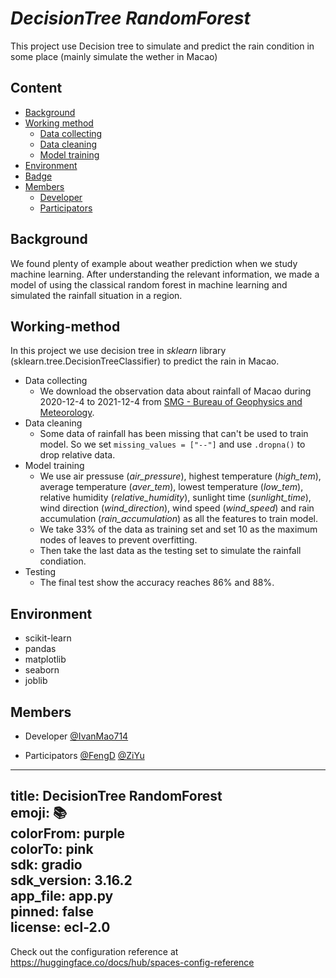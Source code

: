 # *DecisionTree RandomForest*
This project use Decision tree to simulate and predict the rain condition in some place (mainly simulate the wether in Macao)


## **Content**
- [Background](#Background)
- [Working method](#Working-method)
    - [Data collecting](#Data-collecting)
    - [Data cleaning](#Data-cleaning)
    - [Model training](#Model-traning)
- [Environment](#Environment)
- [Badge](#Badge)
- [Members](#Members)
    - [Developer](#Developer)
    - [Participators](#Participators)


## **Background**
We found plenty of example about weather prediction when we study machine learning. After understanding the relevant information, we made a model of using the classical random forest in machine learning and simulated the rainfall situation in a region.

## **Working-method**
In this project we use decision tree in *sklearn* library (sklearn.tree.DecisionTreeClassifier) to predict the rain in Macao. 

- Data collecting
    - We download the observation data about rainfall of Macao during 2020-12-4 to 2021-12-4 from [SMG - Bureau of Geophysics and Meteorology](https://www.smg.gov.mo).
- Data cleaning
    - Some data of rainfall has been missing that can't be used to train model. So we set ```missing_values = ["--"]``` and use ```.dropna()``` to drop relative data.
- Model training
    - We use air pressuse (*air_pressure*), highest temperature (*high_tem*), average temperature (*aver_tem*), lowest temperature (*low_tem*), relative humidity (*relative_humidity*), sunlight time (*sunlight_time*), wind direction (*wind_direction*), wind speed (*wind_speed*) and rain accumulation (*rain_accumulation*) as all the features to train model.
    - We take 33% of the data as training set and set 10 as the maximum nodes of leaves to prevent overfitting.
    - Then take the last data as the testing set to simulate the rainfall condiation.
- Testing
    - The final test show the accuracy reaches 86% and 88%.

## **Environment**
- scikit-learn
- pandas
- matplotlib
- seaborn
- joblib


## **Members**
- Developer
    [@IvanMao714](https://huggingface.co/IvanMao714)

- Participators 
    [@FengD](https://huggingface.co/FengD)  [@ZiYu]()

---
title: DecisionTree RandomForest  
emoji: 📚  
colorFrom: purple  
colorTo: pink  
sdk: gradio  
sdk_version: 3.16.2  
app_file: app.py  
pinned: false  
license: ecl-2.0  
---

Check out the configuration reference at https://huggingface.co/docs/hub/spaces-config-reference
